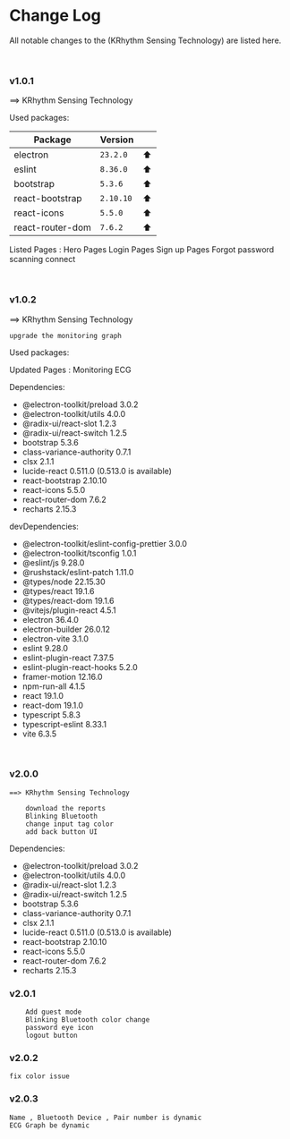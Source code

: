 # Change Log

All notable changes to the  (KRhythm Sensing Technology) are listed here.

<br>

### v1.0.1

 ==> KRhythm Sensing Technology 



Used packages:

| Package            | Version    |     |
| ------------------ | ---------- | --- |
| electron           | `23.2.0`   | ⬆️  |
| eslint             | `8.36.0`   | ⬆️  |
| bootstrap          | `5.3.6`    | ⬆️  |
| react-bootstrap    | `2.10.10`  | ⬆️  |
| react-icons        | `5.5.0`    | ⬆️  |
| react-router-dom   | `7.6.2`    | ⬆️  |


 Listed Pages : 
    Hero Pages
    Login Pages
    Sign up Pages
    Forgot password
    scanning
    connect

<br>


### v1.0.2

 ==> KRhythm Sensing Technology 

    upgrade the monitoring graph


Used packages:

 Updated Pages : 
    Monitoring ECG

Dependencies:
+ @electron-toolkit/preload 3.0.2
+ @electron-toolkit/utils 4.0.0
+ @radix-ui/react-slot 1.2.3
+ @radix-ui/react-switch 1.2.5
+ bootstrap 5.3.6
+ class-variance-authority 0.7.1
+ clsx 2.1.1
+ lucide-react 0.511.0 (0.513.0 is available)
+ react-bootstrap 2.10.10
+ react-icons 5.5.0
+ react-router-dom 7.6.2
+ recharts 2.15.3


devDependencies:
+ @electron-toolkit/eslint-config-prettier 3.0.0
+ @electron-toolkit/tsconfig 1.0.1
+ @eslint/js 9.28.0
+ @rushstack/eslint-patch 1.11.0
+ @types/node 22.15.30
+ @types/react 19.1.6
+ @types/react-dom 19.1.6
+ @vitejs/plugin-react 4.5.1
+ electron 36.4.0
+ electron-builder 26.0.12
+ electron-vite 3.1.0
+ eslint 9.28.0
+ eslint-plugin-react 7.37.5
+ eslint-plugin-react-hooks 5.2.0
+ framer-motion 12.16.0
+ npm-run-all 4.1.5
+ react 19.1.0
+ react-dom 19.1.0
+ typescript 5.8.3
+ typescript-eslint 8.33.1
+ vite 6.3.5

<br>

### v2.0.0

    ==> KRhythm Sensing Technology 

        download the reports 
        Blinking Bluetooth
        change input tag color
        add back button UI

Dependencies:
+ @electron-toolkit/preload 3.0.2
+ @electron-toolkit/utils 4.0.0
+ @radix-ui/react-slot 1.2.3
+ @radix-ui/react-switch 1.2.5
+ bootstrap 5.3.6
+ class-variance-authority 0.7.1
+ clsx 2.1.1
+ lucide-react 0.511.0 (0.513.0 is available)
+ react-bootstrap 2.10.10
+ react-icons 5.5.0
+ react-router-dom 7.6.2
+ recharts 2.15.3


### v2.0.1

        Add guest mode
        Blinking Bluetooth color change
        password eye icon
        logout button

### v2.0.2

    fix color issue

### v2.0.3
    Name , Bluetooth Device , Pair number is dynamic
    ECG Graph be dynamic